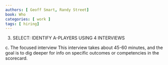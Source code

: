 ```yaml
---
authors: [ Geoff Smart, Randy Street]
book: Who
categories: [ work ]
tags: [ hiring]
---
```

3. SELECT: IDENTIFY A-PLAYERS USING 4 INTERVIEWS

c. The focused interview
This interview takes about 45-60 minutes, and the goal is to dig deeper for info on specific outcomes or competencies in the scorecard.